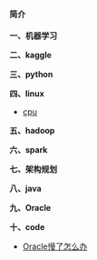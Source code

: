 #### 简介

**一、机器学习**

**二、kaggle**

**三、python**

**四、linux**
- [cpu](https://github.com/aidway/Blog/issues/1)

**五、hadoop**

**六、spark**

**七、架构规划**

**八、java**

**九、Oracle**

**十、code**
- [Oracle慢了怎么办](https://github.com/aidway/Blog/issues/2)

